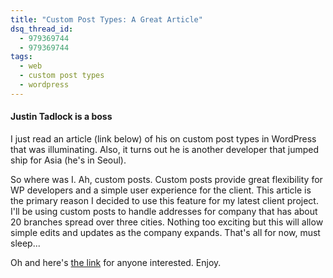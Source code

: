 ```yaml
---
title: "Custom Post Types: A Great Article"
dsq_thread_id:
  - 979369744
  - 979369744
tags:
  - web
  - custom post types
  - wordpress
---
```


#### Justin Tadlock is a boss

I just read an article (link below) of his on custom post types in WordPress that was illuminating. Also, it turns out he is another developer that jumped ship for Asia (he's in Seoul).

So where was I. Ah, custom posts. Custom posts provide great flexibility for WP developers and a simple user experience for the client. This article is the primary reason I decided to use this feature for my latest client project. I'll be using custom posts to handle addresses for company that has about 20 branches spread over three cities. Nothing too exciting but this will allow simple edits and updates as the company expands. That's all for now, must sleep...

Oh and here's [the link][lnk] for anyone interested. Enjoy.

[lnk]: http://justintadlock.com/archives/2010/04/29/custom-post-types-in-wordpress
